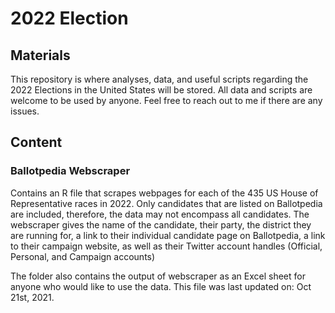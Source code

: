 # 2022 Election
## Materials
This repository is where analyses, data, and useful scripts regarding the 2022 Elections in the United States will be stored. All data and scripts are welcome to be used by anyone. Feel free to reach out to me if there are any issues.

## Content
### Ballotpedia Webscraper
Contains an R file that scrapes webpages for each of the 435 US House of Representative races in 2022. Only candidates that are listed on Ballotpedia are included, therefore, the data may not encompass all candidates. The webscraper gives the name of the candidate, their party, the district they are running for, a link to their individual candidate page on Ballotpedia, a link to their campaign website, as well as their Twitter account handles (Official, Personal, and Campaign accounts)

The folder also contains the output of webscraper as an Excel sheet for anyone who would like to use the data. This file was last updated on: Oct 21st, 2021. 
